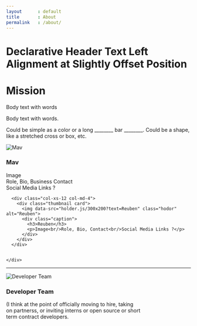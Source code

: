 ```yaml
---
layout      : default
title       : About
permalink   : /about/
---
```









<!-- Jumbotron
–––––––––––––––––––––––––––––––––––––––––––––––––– -->

<div class="jumbotron hero-unit">
  <div class="container">
    <h1>Declarative Header Text Left Alignment at Slightly Offset Position</h1>
  </div>
</div>

<!-- ––––––––––––––––––––––––––––––––––––––––––––– -->








<!-- Content Section
–––––––––––––––––––––––––––––––––––––––––––––––––– -->

<div class="content-section">
  <div class="container showcase">
    <div class="page-header">
      <h1>Mission</h1>
    </div>
    <p class="lead">Body text with words</p>
    <p>Body text with words.</p>
  </div>
</div>

<!-- ––––––––––––––––––––––––––––––––––––––––––––– -->








<!-- Section Primary BG
––––––––––––––––––––––––––––––––––––––––––––– -->

<div class="layout-section bg-primary">
  <div class="container">
    <p class="text-center">Could be simple as a color or a long ________ bar ________.  Could be a shape, like a stretched cross or box, etc.</p>
  </div>
</div>

<!-- –––––––––––––––––––––––––––––––––––––––– -->








<!-- Cards
–––––––––––––––––––––––––––––––––––––––––––––––––– -->

<div class="cards-section cards">
  <div class="container-fluid">
    <div class="row">
    <!--
      <div class="col-xs-12 col-md-4">
        <div class="thumbnail card">
          <img data-src="holder.js/300x200" class="hodor" alt="Hodor">
          <div class="caption">
            <h3>Could be</h3>
            <p>cards leading to our internal or external presence</p>
            <p>
              <a class="btn btn-default" href="#" role="button">View details &raquo;</a>
            </p>
          </div>
        </div>
      </div>
    -->
      <div class="col-xs-12 col-md-4 col-md-offset-2">
        <div class="thumbnail card">
          <img data-src="holder.js/300x200?text=Mav" class="hodor" alt="Mav">
          <div class="caption">
            <h3>Mav</h3>
            <p>Image<br/>Role, Bio, Business Contact<br/>Social Media Links ?</p>
          </div>
        </div>
      </div>

      <div class="col-xs-12 col-md-4">
        <div class="thumbnail card">
          <img data-src="holder.js/300x200?text=Reuben" class="hodor" alt="Reuben">
          <div class="caption">
            <h3>Reuben</h3>
            <p>Image<br/>Role, Bio, Contact<br/>Social Media Links ?</p>
          </div>
        </div>
      </div>
      

    </div>
  </div>
</div>

<!-- ––––––––––––––––––––––––––––––––––––––––––––– -->







<hr/>








<!-- Cards
–––––––––––––––––––––––––––––––––––––––––––––––––– -->

<div class="cards-section cards">
  <div class="container-fluid">
    <div class="row">
      <div class="col-xs-12 col-md-4 col-md-offset-4">
        <div class="thumbnail card">
          <img data-src="holder.js/300x200?text=Developer Team" class="hodor" alt="Developer Team">
          <div class="caption">
            <h3>Developer Team</h3>
            <p>(I think at the point of officially moving to hire, taking<br/>on partnerss, or inviting interns or open source or short<br/>term contract developers.</p>
          </div>
        </div>
      </div>
    </div>
  </div>
</div>

<!-- ––––––––––––––––––––––––––––––––––––––––––––– -->

